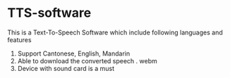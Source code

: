 # TTS-software

This is a Text-To-Speech Software which include following languages and features
1. Support Cantonese, English, Mandarin
2. Able to download the converted speech . webm
3. Device with sound card is a must
